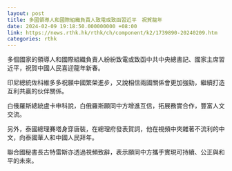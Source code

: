 ```yaml
---
layout: post
title: 多國領導人和國際組織負責人致電或致函習近平　祝賀龍年
date: 2024-02-09 19:18:50.000000000 +08:00
link: https://news.rthk.hk/rthk/ch/component/k2/1739890-20240209.htm
categories: rthk
---
```


多個國家的領導人和國際組織負責人紛紛致電或致函中共中央總書記、國家主席習近平，祝賀中國人民喜迎龍年新春。

印尼總統佐科維多多祝願中國繁榮進步，又說相信兩國關係會更加強勁，繼續打造互利共贏的伙伴關係。

白俄羅斯總統盧卡申科說，白俄羅斯願同中方增進互信，拓展務實合作，豐富人文交流。

另外，泰國總理賽塔身穿唐裝，在總理府發表賀詞，他在視頻中夾雜著不流利的中文，向泰國華人和中國人民拜年。
 
聯合國秘書長古特雷斯亦透過視頻致辭，表示願同中方攜手實現可持續、公正與和平的未來。

